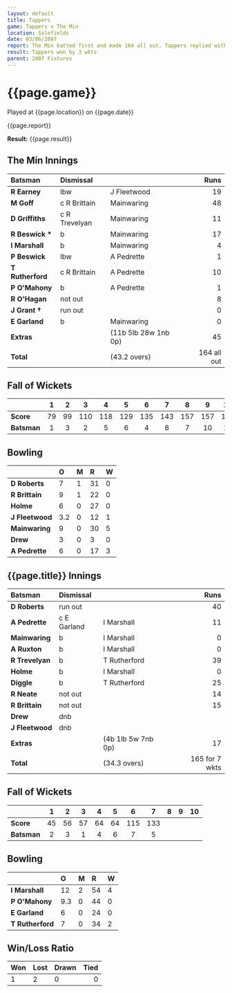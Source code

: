 ```yaml
---
layout: default
title: Tappers
game: Tappers v The Min
location: Solefields
date: 03/06/2007
report: The Min batted first and made 164 all out. Tappers replied with 165 for 7 wkts
result: Tappers won by 3 wkts
parent: 2007 Fixtures
---
```


# {{page.game}}

Played at {{page.location}} on {{page.date}}

{{page.report}}

**Result:** {{page.result}}

## The Min Innings

| Batsman | Dismissal |  | Runs |
|:---|:---|---|---:|
| **R Earney** | lbw | J Fleetwood | 19 |
| **M Goff** | c R Brittain | Mainwaring | 48 |
| **D Griffiths** | c R Trevelyan | Mainwaring | 11 |
| **R Beswick &#42;** | b | Mainwaring | 17 |
| **I Marshall** | b | Mainwaring | 4 |
| **P Beswick** | lbw | A Pedrette | 1 |
| **T Rutherford** | c R Brittain | A Pedrette | 10 |
| **P O'Mahony** | b | A Pedrette | 1 |
| **R O'Hagan** | not out |  | 8 |
| **J Grant &#8224;** | run out |  | 0 |
| **E Garland** | b | Mainwaring | 0 |
| **Extras** | | (11b 5lb 28w 1nb 0p) | 45 |
| **Total** | | (43.2 overs) | 164 all out |

## Fall of Wickets

| | 1 | 2 | 3 | 4 | 5 | 6 | 7 | 8 | 9 | 10 |
|---|:---:|:---:|:---:|:---:|:---:|:---:|:---:|:---:|:---:|:---:|
| **Score** | 79 | 99 | 110 | 118 | 129 | 135 | 143 | 157 | 157 | 164 |
| **Batsman** | 1 | 3 | 2 | 5 | 6 | 4 | 8 | 7 | 10 | 11 |

## Bowling

| | O | M | R | W |
|---|:---|:---|:---|:---|
| **D Roberts** | 7 | 1 | 31 | 0 |
| **R Brittain** | 9 | 1 | 22 | 0 |
| **Holme** | 6 | 0 | 27 | 0 |
| **J Fleetwood** | 3.2 | 0 | 12 | 1 |
| **Mainwaring** | 9 | 0 | 30 | 5 |
| **Drew** | 3 | 0 | 3 | 0 |
| **A Pedrette** | 6 | 0 | 17 | 3 |

## {{page.title}} Innings

| Batsman | Dismissal |  | Runs |
|:---|:---|---|---:|
| **D Roberts** | run out |  | 40 |
| **A Pedrette** | c E Garland | I Marshall | 11 |
| **Mainwaring** | b | I Marshall | 0 |
| **A Ruxton** | b | I Marshall | 0 |
| **R Trevelyan** | b | T Rutherford | 39 |
| **Holme** | b | I Marshall  | 0 |
| **Diggle** | b | T Rutherford | 25 |
| **R Neate** | not out |  | 14 |
| **R Brittain** | not out |  | 15 |
| **Drew** | dnb |  |  |
| **J Fleetwood** | dnb |  |  |
| **Extras** | | (4b 1lb 5w 7nb 0p) | 17 |
| **Total** | | (34.3 overs) | 165 for 7 wkts |

## Fall of Wickets

| | 1 | 2 | 3 | 4 | 5 | 6 | 7 | 8 | 9 | 10 |
|---|:---:|:---:|:---:|:---:|:---:|:---:|:---:|:---:|:---:|:---:|
| **Score** | 45 | 56 | 57 | 64 | 64 | 115 | 133 |  |  |  |
| **Batsman** | 2 | 3 | 1 | 4 | 6 | 7 | 5 |  |  |  |

## Bowling

| | O | M | R | W |
|---|:---|:---|:---|:---|
| **I Marshall** | 12 | 2 | 54 | 4 |
| **P O'Mahony** | 9.3 | 0 | 44 | 0 |
| **E Garland** | 6 | 0 | 24 | 0 |
| **T Rutherford** | 7 | 0 | 34 | 2 |

## Win/Loss Ratio

| Won | Lost | Drawn | Tied |
|:---|:---|:---|---:|
| 1 | 2 | 0 | 0 |